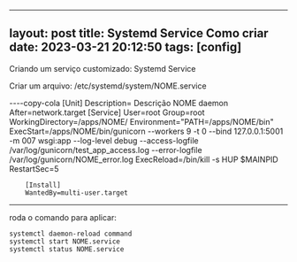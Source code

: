 
---
layout: post
title: Systemd Service Como criar
date: 2023-03-21 20:12:50 
tags: [config]
---  

Criando um serviço customizado: Systemd Service

Criar um arquivo:
/etc/systemd/system/NOME.service

----copy-cola
		[Unit]
		Description= Descrição NOME daemon
		After=network.target
		[Service]
		User=root
		Group=root
		WorkingDirectory=/apps/NOME/
		Environment="PATH=/apps/NOME/bin"
		ExecStart=/apps/NOME/bin/gunicorn --workers 9  -t 0  --bind 127.0.0.1:5001 -m 007 wsgi:app --log-level debug --access-logfile /var/log/gunicorn/test_app_access.log --error-logfile /var/log/gunicorn/NOME_error.log
		ExecReload=/bin/kill -s HUP $MAINPID
		RestartSec=5

		[Install]
		WantedBy=multi-user.target
-----

roda o comando para aplicar:

	systemctl daemon-reload command
	systemctl start NOME.service
	systemctl status NOME.service
